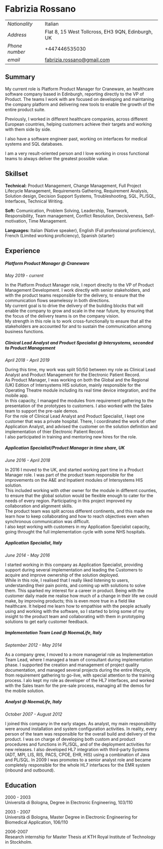 # Fabrizia Rossano

| | |
|---|---|
|*Nationality*| Italian|
|*Address*|Flat 8, 15 West Tollcross, EH3 9QN, Edinburgh, UK|
|*Phone number*| +447446535030|
|*email*|fabrizia.rossano@gmail.com|

## Summary
My current role is Platform Product Manager for Craneware, an healthcare software company based in Edinburgh, reporting directly to the VP of Product. The teams I work with are focused on developing and maintaning the company platform and delivering new tools to enable the growth of the entire product suite.

Previously, I worked in different healthcare companies, across different European countries, helping customers achieve their targets and working with them side by side.

I also have a software engineer past, working on interfaces for medical systems and SQL databases.

I am a very result-oriented person and I love working in cross functional teams to always deliver the greatest possible value.  

## Skillset
**Technical:** Product Management, Change Management, Full Project Lifecycle Management, Requirements Gathering, Requirement Analysis, Solution design, Decision Support Systems, Troubleshooting, SQL, PL/SQL, Interfaces, Technical Writing.

**Soft:** Comunication, Problem Solving, Leadership, Teamwork, Responsibility, Team management, Conflict Resolution, Decisiveness, Self-motivation, Time Management.

**Languages:** Italian (Native speaker), English (Full professional proficiency),
French (Limited working proficiency), Spanish (starter)

## Experience
##### Platform Product Manager @ Craneware
*May 2019 - current*

In the Platform Product Manager role, I report direclty to the VP of Product Management Development. I work directly with senior stakeholders, and with the product teams responsible for the delivery, to ensure that the communication flows seamelessy in both directions. <br>
My current goal is to drive the delivery of the building blocks that will enable the company to grow and scale in the near future, by ensuring that the focus of the delivery teams is on the company vision. <br>
My strength in this role is to work cross-functionally to ensure that all the stakeholders are accounted for and to sustain the communication among business functions.

##### Clinical Lead Analyst and Product Specialist @ Intersystems, seconded to Product Management
*April 2018 - April 2019*

During this time, my work was split 50/50 between my role as Clinical Lead Analyst and Product Management for the Electronic Patient Record. <br>
As Product Manager, I was working on both the Global and the Regional (UK) Edition of Intersystems HIS solution, mainly responsible for the Operating Theatre module including its real time device integration, and the mobile app.<br>
In this capacity, I managed the modules from requirement gathering to the presentation of the prototypes to customers. I also worked with the Sales team to support the pre-sale demos. <br>
For the role of Clinical Lead Analyst and Product Specialist, I kept one customer that was a private hospital. There, I coordinated the work of other Application Analyst, and advised the customer on the solution definition and implementation of thier Electronic Patient Record. <br>
I also participated in training and mentoring new hires for the role. 

##### Application Specialist/Product Manager in time share, UK
*June 2016 - April 2018*

In 2016 I moved to the UK, and started working part time in a Product Manager role. I was part of the product team responsible for the improvements on the A&E and Inpatient modules of Intersystems HIS solution. <br> This included working with other owner for the module in different counties, to ensure that the global solution would be flexible enough to cater for the needs of every region. Participating in this project improved my collaboration and alignment skills. <br>
The product team was split across different continents, and this made me learn how to keep collaborating and how to reach objectives even when synchronous communication was difficult.<br>
I also kept working with customers in my Application Specialist capacity, going throught the full implementation cycle with some NHS hospitals.

##### Application Specialist, Italy
*June 2014 - May 2016*

I started working in this company as Application Specialist, providing support during several implementation and leading the Customers to acquire and improve ownership of the solution deployed.<br>
While in this role, I realised that I really liked listening to users, understanding their pain points, and coming up with solutions to solve them. This sparked my interest for a career in product.
Being with the customer daily made me realise how much of a change in their life we could make, by improving products; this is even more true in a field like healthcare. It helped me learn how to empathise with the people actually using and working with the software, so I started to bring some of my insight to the product team and collaborating with them in prototyping solutions to get early customer feedback.

##### Implementation Team Lead @ NoemaLife, Italy
*September 2012 - May 2014*

As a company grew, I moved to a more managerial role as Implementation Team Lead, where I managed a team of consultant during implementation phase. I supported the creation and management of project quality documentation, and managed several projects during the entire lifecycle, from requirement gathering to go-live, with special attention to the training process. I alo kept my role as developer of the HL7 interfaces, and worked with the Sales team for the pre-sale process, managing all the demos for the mobile solution.

##### Analyst @ NoemaLife, Italy
*October 2007 - August 2012*

I joined this company in the early stages. As analyst, my main responsibility were around installation and system configuration activities. In reality, every person of the team was responsible for the overall build and delivery of the product. I was on charge of developing both custom and product procedures and functions in PL/SQL, and of the deployment activities for new releases.
I also developed HL7 integration with third-party Systems (ADT, MPI, LIS, RIS, PACS, CPOE, EHR, HIS) using a combination of Java and PL/SQL.
In 2009 I was promotes to a senior analyst role and became completely responsible for the whole HL7 interfaces for the EMR system (inbound and outbound).


## Education
2000 - 2003 <br>
Università di Bologna, Degree in Electronic Engineering, 103/110

2003 - 2007 <br>
Università di Bologna, Master Degree in Electronic Engineering for Biomedical Application, 106/110

2006-2007 <br>
Research internship for Master Thesis at KTH Royal Institute of Technology in Stockholm.
